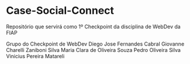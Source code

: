 # Case-Social-Connect
Repositório que servirá como 1º Checkpoint da disciplina de WebDev da FIAP

Grupo do Checkpoint de WebDev
Diego Jose Fernandes Cabral
Giovanne Charelli Zaniboni Silva
Maria Clara de Oliveira Souza
Pedro Oliveira Silva
Vinicius Pereira Matareli